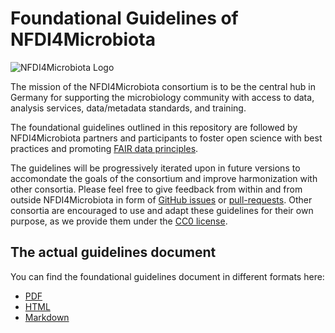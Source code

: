 # Foundational Guidelines of NFDI4Microbiota 

![NFDI4Microbiota Logo](https://nfdi4microbiota.de/assets/img/nfdi4microbiota_Logo_new.png)

The mission of the NFDI4Microbiota consortium is to be the central hub in Germany for supporting the microbiology community with access to data, analysis services, data/metadata standards, and training. 

The foundational guidelines outlined in this repository are followed by NFDI4Microbiota partners and participants to foster open science with best practices and promoting [FAIR data principles](https://www.go-fair.org/fair-principles/).

The guidelines will be progressively iterated upon in future versions to accomondate the goals of the consortium and improve harmonization with other consortia.
Please feel free to give feedback from within and from outside NFDI4Microbiota in form of [GitHub issues](https://github.com/NFDI4Microbiota/NFDI4Microbiota_Foundational_Guidelines/issues) or [pull-requests](https://github.com/NFDI4Microbiota/NFDI4Microbiota_Foundational_Guidelines/pulls).
Other consortia are encouraged to use and adapt these guidelines for their own purpose, as we provide them under the [CC0 license](https://github.com/NFDI4Microbiota/NFDI4Microbiota_Foundational_Guidelines/blob/main/LICENSE).


## The actual guidelines document
You can find the foundational guidelines document in different formats here:

- [PDF](https://github.com/NFDI4Microbiota/NFDI4Microbiota_Foundational_Guidelines/blob/main/Guidelines.pdf)
- [HTML](https://github.com/NFDI4Microbiota/NFDI4Microbiota_Foundational_Guidelines/blob/main/Guidelines.html)
- [Markdown](https://github.com/NFDI4Microbiota/NFDI4Microbiota_Foundational_Guidelines/blob/main/Guidelines.md)